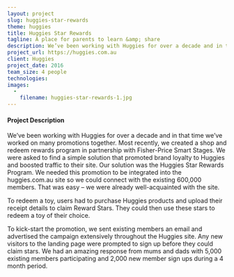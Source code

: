 ```yaml
---
layout: project
slug: huggies-star-rewards
theme: huggies
title: Huggies Star Rewards
tagline: A place for parents to learn &amp; share
description: We’ve been working with Huggies for over a decade and in that time we’ve worked on many promotions together. Most recently, we created a shop and redeem rewards program in partnership with Fisher-Price Smart Stages.
project_url: https://huggies.com.au
client: Huggies
project_date: 2016
team_size: 4 people
technologies:
images:
  -
    filename: huggies-star-rewards-1.jpg
---
```


#### Project Description

We’ve been working with Huggies for over a decade and in that time we’ve worked on many promotions together. Most recently, we created a shop and redeem rewards program in partnership with Fisher-Price Smart Stages. We were asked to find a simple solution that promoted brand loyalty to Huggies and boosted traffic to their site. Our solution was the Huggies Star Rewards Program. We needed this promotion to be integrated into the huggies.com.au site so we could connect with the existing 600,000 members. That was easy – we were already well-acquainted with the site.

To redeem a toy, users had to purchase Huggies products and upload their receipt details to claim Reward Stars. They could then use these stars to redeem a toy of their choice.

To kick-start the promotion, we sent existing members an email and advertised the campaign extensively throughout the Huggies site. Any new visitors to the landing page were prompted to sign up before they could claim stars. We had an amazing response from mums and dads with 5,000 existing members participating and 2,000 new member sign ups during a 4 month period.
